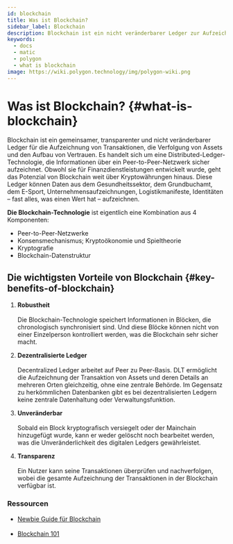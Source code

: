 ```yaml
---
id: blockchain
title: Was ist Blockchain?
sidebar_label: Blockchain
description: Blockchain ist ein nicht veränderbarer Ledger zur Aufzeichnung von Transaktionen.
keywords:
  - docs
  - matic
  - polygon
  - what is blockchain
image: https://wiki.polygon.technology/img/polygon-wiki.png
---
```


# Was ist Blockchain? {#what-is-blockchain}

Blockchain ist ein gemeinsamer, transparenter und nicht veränderbarer Ledger für die Aufzeichnung von Transaktionen, die Verfolgung von Assets und den Aufbau von Vertrauen. Es handelt sich um eine Distributed-Ledger-Technologie, die Informationen über ein Peer-to-Peer-Netzwerk sicher aufzeichnet. Obwohl sie für Finanzdienstleistungen entwickelt wurde, geht das Potenzial von Blockchain weit über Kryptowährungen hinaus. Diese Ledger können Daten aus dem Gesundheitssektor, dem Grundbuchamt, dem E-Sport, Unternehmensaufzeichnungen, Logistikmanifeste, Identitäten – fast alles, was einen Wert hat – aufzeichnen.

**Die Blockchain-Technologie** ist eigentlich eine Kombination aus 4 Komponenten:

- Peer-to-Peer-Netzwerke
- Konsensmechanismus; Kryptoökonomie und Spieltheorie
- Kryptografie
- Blockchain-Datenstruktur

## Die wichtigsten Vorteile von Blockchain {#key-benefits-of-blockchain}

1. **Robustheit**<br></br>
Die Blockchain-Technologie speichert Informationen in Blöcken, die chronologisch synchronisiert sind. Und diese Blöcke können nicht von einer Einzelperson kontrolliert werden, was die Blockchain sehr sicher macht.

2. **Dezentralisierte Ledger**<br></br> Decentralized Ledger arbeitet auf Peer zu Peer-Basis. DLT ermöglicht die Aufzeichnung der Transaktion von Assets und deren Details an mehreren Orten gleichzeitig, ohne eine zentrale Behörde. Im Gegensatz zu herkömmlichen Datenbanken gibt es bei dezentralisierten Ledgern keine zentrale Datenhaltung oder Verwaltungsfunktion.

3. **Unveränderbar**<br></br>
Sobald ein Block kryptografisch versiegelt oder der Mainchain hinzugefügt wurde, kann er weder gelöscht noch bearbeitet werden, was die Unveränderlichkeit des digitalen Ledgers gewährleistet.

4. **Transparenz**<br></br>
Ein Nutzer kann seine Transaktionen überprüfen und nachverfolgen, wobei die gesamte Aufzeichnung der Transaktionen in der Blockchain verfügbar ist.

### **Ressourcen**

- [Newbie Guide für Blockchain](https://medium.com/ethindia/newbie-guide-to-blockchain-programming-a64f5186a57f)<br></br>
- [Blockchain 101](https://www.coindesk.com/learn/blockchain-101/what-is-blockchain-technology)
